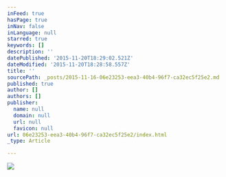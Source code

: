```yaml
---
inFeed: true
hasPage: true
inNav: false
inLanguage: null
starred: true
keywords: []
description: ''
datePublished: '2015-11-20T18:29:02.521Z'
dateModified: '2015-11-20T18:28:58.557Z'
title: ''
sourcePath: _posts/2015-11-16-06e23253-eea3-40b4-96f7-ca32ec5f25e2.md
published: true
author: []
authors: []
publisher:
  name: null
  domain: null
  url: null
  favicon: null
url: 06e23253-eea3-40b4-96f7-ca32ec5f25e2/index.html
_type: Article

---
```

![](https://the-grid-user-content.s3-us-west-2.amazonaws.com/8c29f663-4212-4973-a1d1-3761f328d9e9.JPG)
